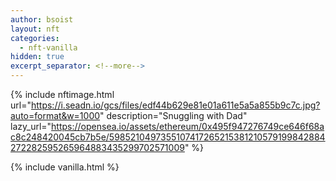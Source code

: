 ```yaml
---
author: bsoist
layout: nft
categories:
  - nft-vanilla
hidden: true
excerpt_separator: <!--more-->
---
```

{% include nftimage.html 
url="https://i.seadn.io/gcs/files/edf44b629e81e01a611e5a5a855b9c7c.jpg?auto=format&w=1000"
description="Snuggling with Dad"
lazy_url="https://opensea.io/assets/ethereum/0x495f947276749ce646f68ac8c248420045cb7b5e/5985210497355107417265215381210579199842884272282595265964883435299702571009"
%}


<!--more-->
{% include vanilla.html %}
